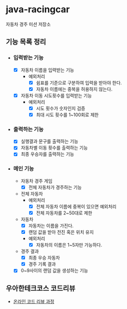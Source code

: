 # java-racingcar

자동차 경주 미션 저장소

## 기능 목록 정리
- ### 입력받는 기능
    - [x] 자동차 이름을 입력받는 기능
        - 예외처리
            - [x] 쉼표를 기준으로 구분하여 입력을 받아야 한다.
            - [x] 자동차 이름에는 중복을 허용하지 않는다.
    -  [x] 자동차 이동 시도횟수를 입력받는 기능
        - 예외처리
          - [x] 시도 횟수가 숫자인지 검증
          - [x] 최대 시도 횟수를 1~100회로 제한
- ### 출력하는 기능
    -  [x] 실행결과 문구를 출력하는 기능
    -  [x] 자동차별 이동 횟수를 출력하는 기능
    -  [x] 최종 우승자를 출력하는 기능

- ### 메인 기능
    - 자동차 경주 게임
      - [x] 전체 자동차가 경주하는 기능
  
    - 전체 자동차
      - 예외처리
        - [x] 전체 자동차 이름에 중복이 있으면 예외처리
        - [x] 전체 자동차를 2~50대로 제한  

    - 자동차
        -  [x] 자동차는 이름을 가진다.
        -  [x] 랜덤 값을 받아 전진 혹은 위치 유지
        -  예외처리
            -  [x] 자동차의 이름은 1~5자만 가능하다.

    - 경주 결과
      -  [x] 최종 우승 자동차
      -  [x] 경주 기록 결과
  
    - [x] 0~9사이의 랜덤 값을 생성하는 기능

## 우아한테크코스 코드리뷰

- [온라인 코드 리뷰 과정](https://github.com/woowacourse/woowacourse-docs/blob/master/maincourse/README.md)
